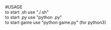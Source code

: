 #USAGE\
to start <name>.sh use "./<name>.sh"\
to start <name>.py use "python <name>.py"\
to start game use "python game.py" (for python3)
